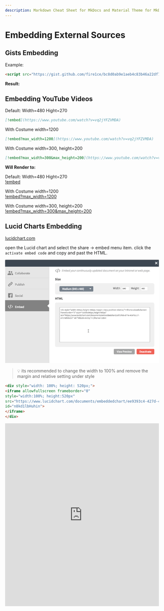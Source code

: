 ```yaml
---
description: Markdown Cheat Sheet for MkDocs and Material Theme for MkDocs. - How to Embed Gists, YouTube Videos, Lucid Charts
---
```


# Embedding External Sources

## Gists Embedding

Example:

```html
<script src="https://gist.github.com/fire1ce/bc8d0ab9e1aeb4c83b46a22df7846625.js"></script>
```

__Result:__
<script src="https://gist.github.com/fire1ce/bc8d0ab9e1aeb4c83b46a22df7846625.js"></script>

## Embedding YouTube Videos

Default: Width=480 Hight=270

```markdown
[!embed](https://www.youtube.com/watch?v=vq2jYFZVMDA)
```

With Costume width=1200

```markdown
[!embed?max_width=1200](https://www.youtube.com/watch?v=vq2jYFZVMDA)
```

With Costume width=300, height=200

```markdown
[!embed?max_width=300&max_height=200](https://www.youtube.com/watch?v=vq2jYFZVMDA)
```

__Will Render to:__

Default: Width=480 Hight=270  
[!embed](https://www.youtube.com/watch?v=vq2jYFZVMDA)

With Costume width=1200  
[!embed?max_width=1200](https://www.youtube.com/watch?v=vq2jYFZVMDA)  

With Costume width=300, height=200  
[!embed?max_width=300&max_height=200](https://www.youtube.com/watch?v=vq2jYFZVMDA)

## Lucid Charts Embedding

[lucidchart.com](https://www.lucidchart.com/ "lucidchart.com")

open the Lucid chart and select the share -> embed menu item. click the `activate embed code` and copy and past the HTML.

![lucid](../assets/images/MarkdownCheatSheet/lucid_char_html.png)

> :bulb: its recommended to change the width to 100% and remove the margin and relative setting under style

```html
<div style="width: 100%; height: 520px;">  
<iframe allowfullscreen frameborder="0"
style="width:100%; height:520px"
src="https://www.lucidchart.com/documents/embeddedchart/ee9393c4-427d-4390-97da-1d0a42b5823e"
id="n8kd1lbHuhin">
</iframe>
</div>
```

<div style="width: 100%; height: 600px;">
<iframe allowfullscreen frameborder="0" style="width:100%; height:600px" src="https://www.lucidchart.com/documents/embeddedchart/ee9393c4-427d-4390-97da-1d0a42b5823e"
id="n8kd1lbHuhin"></iframe>
</div>
